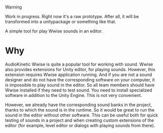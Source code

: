 > [!WARNING]  
> Work in progress. Right now it's a raw prototype. After all, it will be transformed into a unitypackage or something like that.

A simple tool for play Wwise sounds in an editor.

# Why

AudioKinetic Wwise is quite a popular tool for working with sound. Wwise also provides extensions for Unity editor, for playing sounds. However, this extension requires Wwise application running. And if you are not a sound designer and do not have the corresponding software on your computer, it is impossible to play sound in the editor. So all team members should have Wwise installed if they need to test sound. You need to install specialized software in addition to the Unity Engine. This is not very convenient.

However, we already have the corresponding sound banks in the project, thanks to which the sound is in the runtime. So it would be great to run the sound in the editor without other software. This can be useful both for quick testing of sounds in a project and when creating custom extensions of the editor (for example, level editor or dialogs with playing sounds from there).
